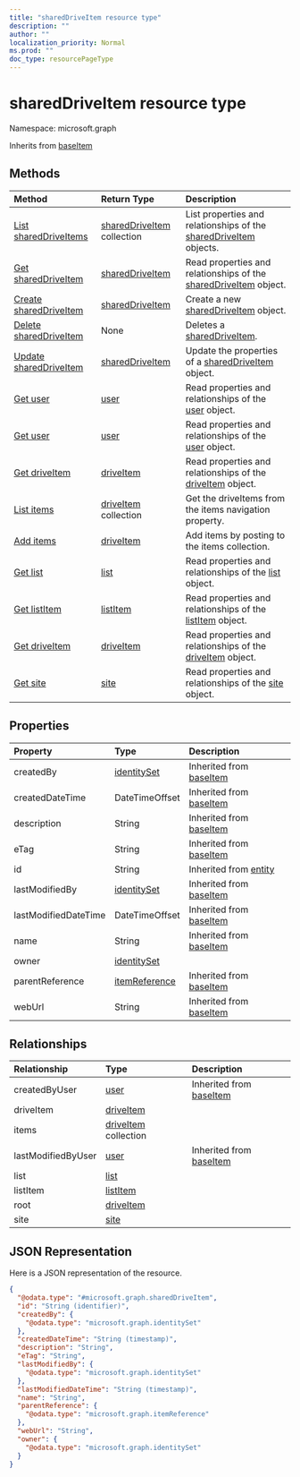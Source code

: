 ```yaml
---
title: "sharedDriveItem resource type"
description: ""
author: ""
localization_priority: Normal
ms.prod: ""
doc_type: resourcePageType
---
```


# sharedDriveItem resource type


Namespace: microsoft.graph




Inherits from [baseItem](../resources/baseitem.md)

## Methods
|Method|Return Type|Description|
|:---|:---|:---|
|[List sharedDriveItems](../api/shareddriveitem-list.md)|[sharedDriveItem](../resources/shareddriveitem.md) collection|List properties and relationships of the [sharedDriveItem](../resources/shareddriveitem.md) objects.|
|[Get sharedDriveItem](../api/shareddriveitem-get.md)|[sharedDriveItem](../resources/shareddriveitem.md)|Read properties and relationships of the [sharedDriveItem](../resources/shareddriveitem.md) object.|
|[Create sharedDriveItem](../api/shareddriveitem-post-shares.md)|[sharedDriveItem](../resources/shareddriveitem.md)|Create a new [sharedDriveItem](../resources/shareddriveitem.md) object.|
|[Delete sharedDriveItem](../api/shareddriveitem-delete.md)|None|Deletes a [sharedDriveItem](../resources/shareddriveitem.md).|
|[Update sharedDriveItem](../api/shareddriveitem-update.md)|[sharedDriveItem](../resources/shareddriveitem.md)|Update the properties of a [sharedDriveItem](../resources/shareddriveitem.md) object.|
|[Get user](../api/user-get.md)|[user](../resources/user.md)|Read properties and relationships of the [user](../resources/user.md) object.|
|[Get user](../api/user-get.md)|[user](../resources/user.md)|Read properties and relationships of the [user](../resources/user.md) object.|
|[Get driveItem](../api/driveitem-get.md)|[driveItem](../resources/driveitem.md)|Read properties and relationships of the [driveItem](../resources/driveitem.md) object.|
|[List items](../api/shareddriveitem-list-items.md)|[driveItem](../resources/driveitem.md) collection|Get the driveItems from the items navigation property.|
|[Add items](../api/shareddriveitem-post-items.md)|[driveItem](../resources/driveitem.md)|Add items by posting to the items collection.|
|[Get list](../api/list-get.md)|[list](../resources/list.md)|Read properties and relationships of the [list](../resources/list.md) object.|
|[Get listItem](../api/listitem-get.md)|[listItem](../resources/listitem.md)|Read properties and relationships of the [listItem](../resources/listitem.md) object.|
|[Get driveItem](../api/driveitem-get.md)|[driveItem](../resources/driveitem.md)|Read properties and relationships of the [driveItem](../resources/driveitem.md) object.|
|[Get site](../api/site-get.md)|[site](../resources/site.md)|Read properties and relationships of the [site](../resources/site.md) object.|

## Properties
|Property|Type|Description|
|:---|:---|:---|
|createdBy|[identitySet](../resources/identityset.md)| Inherited from [baseItem](../resources/baseitem.md)|
|createdDateTime|DateTimeOffset| Inherited from [baseItem](../resources/baseitem.md)|
|description|String| Inherited from [baseItem](../resources/baseitem.md)|
|eTag|String| Inherited from [baseItem](../resources/baseitem.md)|
|id|String| Inherited from [entity](../resources/entity.md)|
|lastModifiedBy|[identitySet](../resources/identityset.md)| Inherited from [baseItem](../resources/baseitem.md)|
|lastModifiedDateTime|DateTimeOffset| Inherited from [baseItem](../resources/baseitem.md)|
|name|String| Inherited from [baseItem](../resources/baseitem.md)|
|owner|[identitySet](../resources/identityset.md)||
|parentReference|[itemReference](../resources/itemreference.md)| Inherited from [baseItem](../resources/baseitem.md)|
|webUrl|String| Inherited from [baseItem](../resources/baseitem.md)|

## Relationships
|Relationship|Type|Description|
|:---|:---|:---|
|createdByUser|[user](../resources/user.md)| Inherited from [baseItem](../resources/baseitem.md)|
|driveItem|[driveItem](../resources/driveitem.md)||
|items|[driveItem](../resources/driveitem.md) collection||
|lastModifiedByUser|[user](../resources/user.md)| Inherited from [baseItem](../resources/baseitem.md)|
|list|[list](../resources/list.md)||
|listItem|[listItem](../resources/listitem.md)||
|root|[driveItem](../resources/driveitem.md)||
|site|[site](../resources/site.md)||

## JSON Representation
Here is a JSON representation of the resource.
<!-- {
  "blockType": "resource",
  "keyProperty": "id",
  "@odata.type": "microsoft.graph.sharedDriveItem",
  "baseType": "microsoft.graph.baseItem",
  "openType": false
}
-->
``` json
{
  "@odata.type": "#microsoft.graph.sharedDriveItem",
  "id": "String (identifier)",
  "createdBy": {
    "@odata.type": "microsoft.graph.identitySet"
  },
  "createdDateTime": "String (timestamp)",
  "description": "String",
  "eTag": "String",
  "lastModifiedBy": {
    "@odata.type": "microsoft.graph.identitySet"
  },
  "lastModifiedDateTime": "String (timestamp)",
  "name": "String",
  "parentReference": {
    "@odata.type": "microsoft.graph.itemReference"
  },
  "webUrl": "String",
  "owner": {
    "@odata.type": "microsoft.graph.identitySet"
  }
}
```

